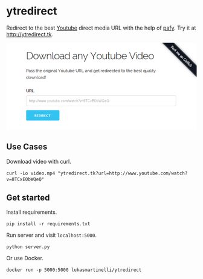 # ytredirect

Redirect to the best [Youtube](https://youtube.com) direct media URL with the help of [pafy](https://github.com/mps-youtube/pafy).
Try it at http://ytredirect.tk.

![Screenshot](screenshot.png)

## Use Cases

Download video with curl.

```
curl -Lo video.mp4 "ytredirect.tk?url=http://www.youtube.com/watch?v=8TCxE0bWQeQ"
```

## Get started

Install requirements.

```
pip install -r requirements.txt
```

Run server and visit `localhost:5000`.

```
python server.py
```

Or use Docker.

```
docker run -p 5000:5000 lukasmartinelli/ytredirect
```
